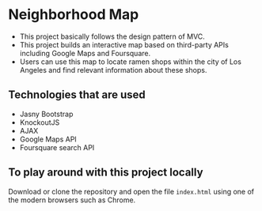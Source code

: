 # Neighborhood Map

- This project basically follows the design pattern of MVC.
- This project builds an interactive map based on third-party APIs including Google Maps and Foursquare.
- Users can use this map to locate ramen shops within the city of Los Angeles and find relevant information about these shops.

## Technologies that are used
- Jasny Bootstrap
- KnockoutJS
- AJAX
- Google Maps API 
- Foursquare search API

## To play around with this project locally
Download or clone the repository and open the file `index.html` using one of the modern browsers such as Chrome.
